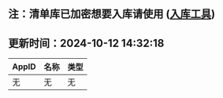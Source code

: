 ## 注：清单库已加密想要入库请使用 ([入库工具](https://github.com/BlankTMing/ManifestAutoUpdate/releases))

## 更新时间：2024-10-12 14:32:18
| AppID | 名称 | 类型  |
| :-------------------- | :----------------------------- | :----------- |
| 无 | 无 | 无 |

